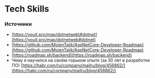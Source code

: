 # Tech Skills

### Источники

* [https://youit.pro/map/dotnetweb\#dotnet](https://youit.pro/map/dotnetweb#dotnet)
* [https://github.com/MoienTajik/AspNetCore-Developer-Roadmap](https://github.com/MoienTajik/AspNetCore-Developer-Roadmap)
* [https://roadmap.sh/backend](https://roadmap.sh/backend)
* Чему я научился на своём горьком опыте \(за 30 лет в разработке ПО\) [https://habr.com/ru/company/mailru/blog/456862/](https://habr.com/ru/company/mailru/blog/456862/)

